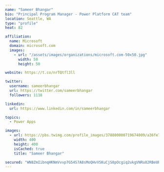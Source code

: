 ```yaml
---
name: "Sameer Bhangar"
bio: "Principal Program Manager - Power Platform CAT team"
location: Seattle, WA
type: "profile"
heat: 82

affiliation:
  name: Microsoft
  domain: microsoft.com
  images:
    - url: "/assets/images/organizations/microsoft.com-50x50.jpg"
      width: 50
      height: 50

website: https://t.co/nrTQtfl3ll

twitter:
  username: sameerbhangar
  url: https://twitter.com/sameerbhangar
  followers: 1118

linkedin:
  url: https://www.linkedin.com/in/sameerbhangar

topics:
  - Power Apps

images:
  - url: https://pbs.twimg.com/profile_images/378800000719674009/a36fe7ddfab1778b76e5793772e43798_400x400.jpeg
    width: 400
    height: 400
    isCached: true
    title: "Sameer Bhangar"

secured: "WN8ZmIibnqHKNmVvvp7G54S7A8sMoQHvVSKuCjS8pOcgiq2ukgVNRu82RBeURy1Ky5HqxLcEjphLDxyUx/d0hVIpoKfgNQTBr+soJMa8/rCoVVzj0mQaop1OTZH/vCYf1QsBEn1tZfLp8V96Rk7O4jBvDGZoUca32kwecHuHkIs4pIk6lC+ZipOR33xSmc1MlsZt+zjp7oDdLNoxRGh1zgmLVAghzMevsxWR26LIYKb9pIThAa7uu4F5XiHGvG195KNuFmW1oaqqTiRcYkn0GqUArCy0N4J7YgjvqgKErmC1kvlHLzintQ+Nhm/oQK/iaC5C2BsbptfNT5Xe/DW8pA/XPBS2zoaIb6yivNbOREakc3tz3zHG8KDlRFvnPxklzZvHrsbU3o8b5xLaGCaL9Y6p52zMZLnmuoVGFw1m2dc=;x146qz01k5vIqo33KGYS4A=="
---
```


